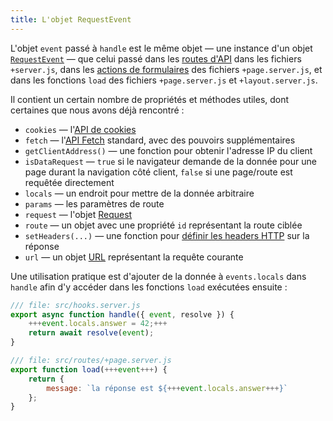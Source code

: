 ```yaml
---
title: L'objet RequestEvent
---
```


L'objet `event` passé à `handle` est le même objet — une instance d'un objet [`RequestEvent`](KIT_SITE_URL/docs/types#public-types-requestevent) — que celui passé dans les [routes d'API](get-handlers) dans les fichiers `+server.js`, dans les [actions de formulaires](the-form-element) des fichiers `+page.server.js`, et dans les fonctions `load` des fichiers `+page.server.js` et `+layout.server.js`.

Il contient un certain nombre de propriétés et méthodes utiles, dont certaines que nous avons déjà rencontré :

* `cookies` — l'[API de cookies](cookies)
* `fetch` — l'[API Fetch](https://developer.mozilla.org/fr/docs/Web/API/Fetch_API) standard, avec des pouvoirs supplémentaires
* `getClientAddress()` — une fonction pour obtenir l'adresse IP du client
* `isDataRequest` — `true` si le navigateur demande de la donnée pour une page durant la navigation côté client, `false` si une page/route est requêtée directement
* `locals` — un endroit pour mettre de la donnée arbitraire
* `params` — les paramètres de route
* `request` — l'objet [Request](https://developer.mozilla.org/fr/docs/Web/API/Request)
* `route` — un objet avec une propriété `id` représentant la route ciblée
* `setHeaders(...)` — une fonction pour [définir les headers HTTP](headers) sur la réponse
* `url` — un objet [URL](https://developer.mozilla.org/fr/docs/Web/API/URL) représentant la requête courante

Une utilisation pratique est d'ajouter de la donnée à `events.locals` dans `handle` afin d'y accéder dans les fonctions `load` exécutées ensuite :

```js
/// file: src/hooks.server.js
export async function handle({ event, resolve }) {
	+++event.locals.answer = 42;+++
	return await resolve(event);
}
```

```js
/// file: src/routes/+page.server.js
export function load(+++event+++) {
	return {
		message: `la réponse est ${+++event.locals.answer+++}`
	};
}
```

